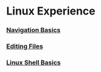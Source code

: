 # Linux Experience

### [Navigation Basics](https://github.com/khrykinnv/Linux/blob/main/Navigation%20Basics)

### [Editing Files](https://github.com/khrykinnv/Linux/blob/main/Editing%20Files.md)

### [Linux Shell Basics]()




  

